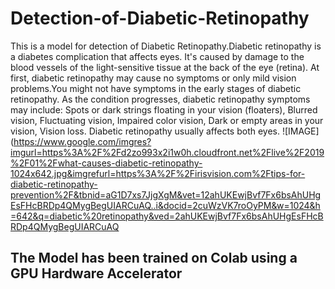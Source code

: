 # Detection-of-Diabetic-Retinopathy
  This is a model for detection of Diabetic Retinopathy.Diabetic retinopathy is a diabetes complication that affects eyes. It's caused by damage to the blood vessels of the light-sensitive tissue at the back of the eye (retina). At first, diabetic retinopathy may cause no symptoms or only mild vision problems.You might not have symptoms in the early stages of diabetic retinopathy. As the condition progresses, diabetic retinopathy symptoms may include:  Spots or dark strings floating in your vision (floaters), Blurred vision, Fluctuating vision, Impaired color vision, Dark or empty areas in your vision, Vision loss. Diabetic retinopathy usually affects both eyes.
![IMAGE](https://www.google.com/imgres?imgurl=https%3A%2F%2Fd2zo993x2i1w0h.cloudfront.net%2Flive%2F2019%2F01%2Fwhat-causes-diabetic-retinopathy-1024x642.jpg&imgrefurl=https%3A%2F%2Firisvision.com%2Ftips-for-diabetic-retinopathy-prevention%2F&tbnid=aG1D7xs7JjgXgM&vet=12ahUKEwjBvf7Fx6bsAhUHgEsFHcBRDp4QMygBegUIARCuAQ..i&docid=2cuWzVK7roOyPM&w=1024&h=642&q=diabetic%20retinopathy&ved=2ahUKEwjBvf7Fx6bsAhUHgEsFHcBRDp4QMygBegUIARCuAQ

## The Model has been trained on Colab using a GPU Hardware Accelerator
  
